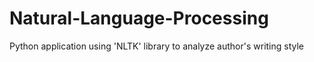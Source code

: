 # Natural-Language-Processing
Python application using 'NLTK' library to analyze author's writing style
